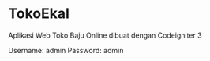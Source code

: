 # TokoEkal
Aplikasi Web Toko Baju Online dibuat dengan Codeigniter 3

Username: admin
Password: admin
